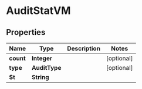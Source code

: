 

# AuditStatVM


## Properties

| Name | Type | Description | Notes |
|------------ | ------------- | ------------- | -------------|
|**count** | **Integer** |  |  [optional] |
|**type** | **AuditType** |  |  [optional] |
|**$t** | **String** |  |  |



